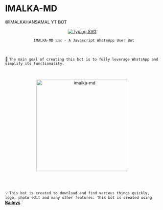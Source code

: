 # IMALKA-MD
   @IMALKAHANSAMAL YT BOT
<br>
 </p>
    <p align="center">
<a href="https://git.io/typing-svg"><img src="https://readme-typing-svg.demolab.com?font=EB+Garamond&weight=800&size=28&duration=4000&pause=1000&random=false&width=435&lines=WELCOME+TO+THE+IMALKA-MD;MULTI-DEVICE+WHATSAPP+BOT;DEVELOPED+BY+IMALKA;IMALKA-MD." alt="Typing SVG" /></a>

                 IMALKA-MD 🇱🇰 - A Javascript WhatsApp User Bot

<br>

🔮 `The main goal of creating this bot is to fully leverage WhatsApp and simplify its functionality.`

<br>
 
  <p align="center">  
  <a href="https://telegra.ph/file/2dbdf1b949025326c3ffd.jpg">
    <img alt="imalka-md" height="300" src="https://telegra.ph/file/2dbdf1b949025326c3ffd.jpg">
    
  
  </a>
</p>  


<br>
<br>

💡 `This bot is created to download and find various things quickly, logo, photo edit and many other features. This bot is created using` **[Baileys](https://github.com/WhiskeySockets/Baileys)**
`
